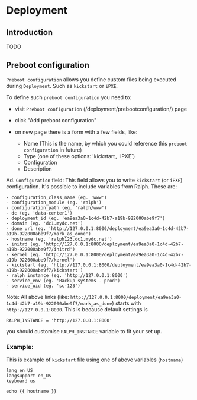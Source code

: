 # Deployment

## Introduction

TODO

## Preboot configuration

`Preboot configuration` allows you define custom files being executed during
`Deployment`. Such as `kickstart` or `iPXE`.

To define such `preboot configuration` you need to:
- visit `Preboot configuration` (/deployment/prebootconfiguration/) page
- click "Add preboot configuration"
- on new page there is a form with a few fields, like:

    - Name (This is the name, by which you could reference this `preboot
      configuration` in future)
    - Type (one of these options: 'kickstart`, `iPXE`)
    - Configuration
    - Description


Ad. `Configuration` field:
This field allows you to write `kickstart` (or `iPXE`) configuration.
It's possible to include variables from Ralph. These are:

    - configuration_class_name (eg. 'www')
    - configuration_module (eg. 'ralph')
    - configuration_path (eg. 'ralph/www')
    - dc (eg. 'data-center1')
    - deployment_id (eg. 'ea9ea3a0-1c4d-42b7-a19b-922000abe9f7')
    - domain (eg. 'dc1.mydc.net')
    - done_url (eg. 'http://127.0.0.1:8000/deployment/ea9ea3a0-1c4d-42b7-a19b-922000abe9f7/mark_as_done')
    - hostname (eg. 'ralph123.dc1.mydc.net')
    - initrd (eg. 'http://127.0.0.1:8000/deployment/ea9ea3a0-1c4d-42b7-a19b-922000abe9f7/initrd')
    - kernel (eg. 'http://127.0.0.1:8000/deployment/ea9ea3a0-1c4d-42b7-a19b-922000abe9f7/kernel')
    - kickstart (eg. 'http://127.0.0.1:8000/deployment/ea9ea3a0-1c4d-42b7-a19b-922000abe9f7/kickstart')
    - ralph_instance (eg. 'http://127.0.0.1:8000')
    - service_env (eg. 'Backup systems - prod')
    - service_uid (eg. 'sc-123')

Note:
All above links (like: `http://127.0.0.1:8000/deployment/ea9ea3a0-1c4d-42b7-a19b-922000abe9f7/mark_as_done`)
starts with `http://127.0.0.1:8000`.
This is because default settings is

```
RALPH_INSTANCE = 'http://127.0.0.1:8000'
```

you should customise `RALPH_INSTANCE` variable to fit your set up.


### Example:

This is example of `kickstart` file using one of above variables (`hostname`)
```
lang en_US
langsupport en_US
keyboard us

echo {{ hostname }}
```
